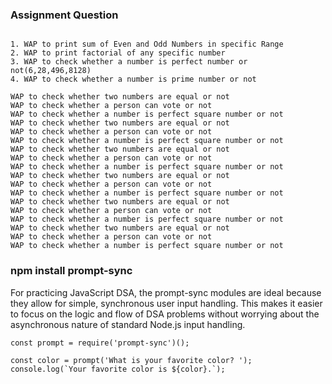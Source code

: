 ### Assignment Question
```

1. WAP to print sum of Even and Odd Numbers in specific Range
2. WAP to print factorial of any specific number
3. WAP to check whether a number is perfect number or not(6,28,496,8128)
4. WAP to check whether a number is prime number or not

```
```
WAP to check whether two numbers are equal or not
WAP to check whether a person can vote or not
WAP to check whether a number is perfect square number or not
WAP to check whether two numbers are equal or not
WAP to check whether a person can vote or not
WAP to check whether a number is perfect square number or not
WAP to check whether two numbers are equal or not
WAP to check whether a person can vote or not
WAP to check whether a number is perfect square number or not
WAP to check whether two numbers are equal or not
WAP to check whether a person can vote or not
WAP to check whether a number is perfect square number or not
WAP to check whether two numbers are equal or not
WAP to check whether a person can vote or not
WAP to check whether a number is perfect square number or not
WAP to check whether two numbers are equal or not
WAP to check whether a person can vote or not
WAP to check whether a number is perfect square number or not
```

### npm install prompt-sync

For practicing JavaScript DSA, the prompt-sync modules are ideal because they allow for simple, synchronous user input handling. This makes it easier to focus on the logic and flow of DSA problems without worrying about the asynchronous nature of standard Node.js input handling.

```
const prompt = require('prompt-sync')();

const color = prompt('What is your favorite color? ');
console.log(`Your favorite color is ${color}.`);

```